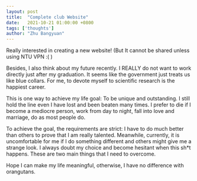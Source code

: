 ```yaml
---
layout: post
title:  "Complete club Website"
date:   2021-10-21 01:00:00 +0800
tags: ['thoughts']
author: "Zhu Bangyuan"
---
```


Really interested in creating a new website! (But It cannot be shared unless using NTU VPN :(  )<br>

Besides, I also think about my future recently. I REALLY do not want to work directly just after my graduation. It seems like the government just treats us like blue collars. For me, to devote myself to scientific research is the happiest career. <br>

This is one way to achieve my life goal: To be unique and outstanding. I still hold the line even I have lost and been beaten many times. I prefer to die if I become a mediocre person, work from day to night, fall into love and marriage, do as most people do.<br>

To achieve the goal, the requirements are strict: I have to do much better than others to prove that I am really talented. Meanwhile, currently, it is uncomfortable for me if I do something different and others might give me a strange look. I always doubt my choice and become hesitant when this sh*t happens. These are two main things that I need to overcome.<br>

Hope I can make my life meaningful, otherwise, I have no difference with orangutans. <br>